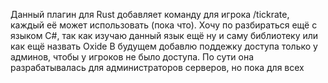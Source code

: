 Данный плагин для Rust добавляет команду для игрока /tickrate, каждый её может использовать (пока что).
Хочу по разбираться ещё с языком C#, так как изучаю данный язык ещё ну и саму библиотеку или как ещё назвать Oxide
В будущем добавлю поддежку доступа только у админов, чтобы у игроков не было доступа. По сути она разрабатывалась для администраторов серверов, но пока для всех
